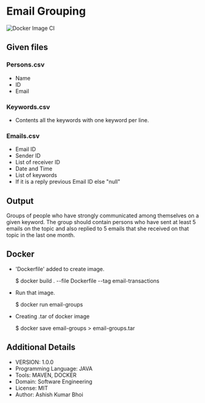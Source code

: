 # Email Grouping #

![Docker Image CI](https://github.com/AshishBhoi/EmailGroups-IITDH/workflows/Docker%20Image%20CI/badge.svg)

## Given files ##

### Persons.csv ###

- Name
- ID
- Email

### Keywords.csv ###

- Contents all the keywords with one keyword per line.

### Emails.csv ###

- Email ID
- Sender ID
- List of receiver ID
- Date and Time
- List of keywords
- If it is a reply previous Email ID else "null"

## Output ##

Groups of people who have strongly communicated among themselves on a given keyword.
The group should contain persons who have sent at least 5 emails on the topic and also replied to 5 emails that she received on that topic in the last one month.

## Docker ##

- 'Dockerfile' added to create image.

    $ docker build . --file Dockerfile --tag email-transactions
- Run that image.

    $ docker run email-groups
- Creating .tar of docker image

    $ docker save email-groups > email-groups.tar

## Additional Details ##

- VERSION: 1.0.0
- Programming Language: JAVA
- Tools: MAVEN, DOCKER
- Domain: Software Engineering
- License: MIT
- Author: Ashish Kumar Bhoi
